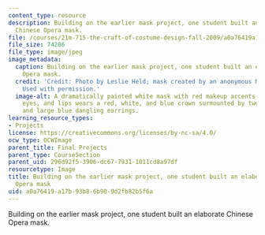 ```yaml
---
content_type: resource
description: Building on the earlier mask project, one student built an elaborate
  Chinese Opera mask.
file: /courses/21m-715-the-craft-of-costume-design-fall-2009/a0a76419a17b93b86b909d2fb82b5f6a_IMG_1072.jpg
file_size: 74286
file_type: image/jpeg
image_metadata:
  caption: Building on the earlier mask project, one student built an elaborate Chinese
    Opera mask.
  credit: 'Credit: Photo by Leslie Held; mask created by an anonymous MIT student.
    Used with permission.'
  image-alt: A dramatically painted white mask with red makeup accents on the cheeks,
    eyes, and lips wears a red, white, and blue crown surmounted by two peacock plumes,
    and large blue dangling earrings.
learning_resource_types:
- Projects
license: https://creativecommons.org/licenses/by-nc-sa/4.0/
ocw_type: OCWImage
parent_title: Final Projects
parent_type: CourseSection
parent_uid: 296d92f5-3906-dc67-7931-1011cd8a97df
resourcetype: Image
title: Building on the earlier mask project, one student built an elaborate Chinese
  Opera mask
uid: a0a76419-a17b-93b8-6b90-9d2fb82b5f6a
---
```

Building on the earlier mask project, one student built an elaborate Chinese Opera mask.